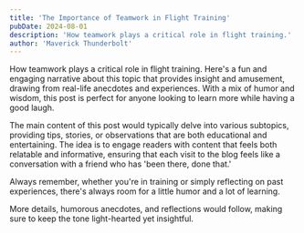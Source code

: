 ```yaml
---
title: 'The Importance of Teamwork in Flight Training'
pubDate: 2024-08-01
description: 'How teamwork plays a critical role in flight training.'
author: 'Maverick Thunderbolt'
---
```


How teamwork plays a critical role in flight training. Here's a fun and engaging narrative about this topic that provides insight and amusement, drawing from real-life anecdotes and experiences. With a mix of humor and wisdom, this post is perfect for anyone looking to learn more while having a good laugh.

The main content of this post would typically delve into various subtopics, providing tips, stories, or observations that are both educational and entertaining. The idea is to engage readers with content that feels both relatable and informative, ensuring that each visit to the blog feels like a conversation with a friend who has 'been there, done that.'

Always remember, whether you're in training or simply reflecting on past experiences, there's always room for a little humor and a lot of learning.

More details, humorous anecdotes, and reflections would follow, making sure to keep the tone light-hearted yet insightful.
